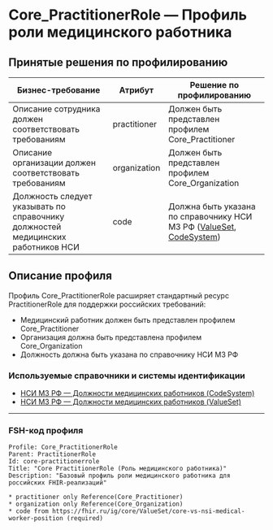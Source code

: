 # Core_PractitionerRole — Профиль роли медицинского работника

## Принятые решения по профилированию

| Бизнес-требование | Атрибут | Решение по профилированию |
|-------------------|---------|---------------------------|
| Описание сотрудника должен соответствовать требованиям | practitioner | Должен быть представлен профилем Core_Practitioner |
| Описание организации должен соответствовать требованиям | organization | Должен быть представлен профилем Core_Organization |
| Должность следует указывать по справочнику должностей медицинских работников НСИ | code | Должна быть указана по справочнику НСИ МЗ РФ ([ValueSet](https://fhir.ru/ig/core/ValueSet/core-vs-nsi-medical-worker-position), [CodeSystem](https://fhir.ru/ig/core/CodeSystem/core-cs-nsi-medical-worker-position)) |

## Описание профиля

Профиль Core_PractitionerRole расширяет стандартный ресурс PractitionerRole для поддержки российских требований:
- Медицинский работник должен быть представлен профилем Core_Practitioner
- Организация должна быть представлена профилем Core_Organization
- Должность должна быть указана по справочнику НСИ МЗ РФ

### Используемые справочники и системы идентификации
- [НСИ МЗ РФ — Должности медицинских работников (CodeSystem)](https://fhir.ru/ig/core/CodeSystem/core-cs-nsi-medical-worker-position)
- [НСИ МЗ РФ — Должности медицинских работников (ValueSet)](https://fhir.ru/ig/core/ValueSet/core-vs-nsi-medical-worker-position)

---

### FSH-код профиля

```fsh
Profile: Core_PractitionerRole
Parent: PractitionerRole
Id: core-practitionerrole
Title: "Core PractitionerRole (Роль медицинского работника)"
Description: "Базовый профиль роли медицинского работника для российских FHIR-реализаций"

* practitioner only Reference(Core_Practitioner)
* organization only Reference(Core_Organization)
* code from https://fhir.ru/ig/core/ValueSet/core-vs-nsi-medical-worker-position (required)
``` 